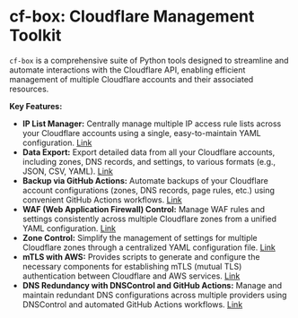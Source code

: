 # cf-box: Cloudflare Management Toolkit

`cf-box` is a comprehensive suite of Python tools designed to streamline and automate interactions with the Cloudflare API, enabling efficient management of multiple Cloudflare accounts and their associated resources.

**Key Features:**

*   **IP List Manager:** Centrally manage multiple IP access rule lists across your Cloudflare accounts using a single, easy-to-maintain YAML configuration. [Link](https://github.com/fabriziosalmi/cf-box/blob/main/ip_list_manager.md)
*   **Data Export:** Export detailed data from all your Cloudflare accounts, including zones, DNS records, and settings, to various formats (e.g., JSON, CSV, YAML). [Link](https://github.com/fabriziosalmi/cf-box/blob/main/data_export.md)
*   **Backup via GitHub Actions:** Automate backups of your Cloudflare account configurations (zones, DNS records, page rules, etc.) using convenient GitHub Actions workflows. [Link](https://github.com/fabriziosalmi/cloudflare-backup-actions)
*   **WAF (Web Application Firewall) Control:** Manage WAF rules and settings consistently across multiple Cloudflare zones from a unified YAML configuration. [Link](https://github.com/fabriziosalmi/wafcontrol)
*   **Zone Control:** Simplify the management of settings for multiple Cloudflare zones through a centralized YAML configuration file. [Link](https://github.com/fabriziosalmi/zonecontrol)
*   **mTLS with AWS:** Provides scripts to generate and configure the necessary components for establishing mTLS (mutual TLS) authentication between Cloudflare and AWS services. [Link](https://github.com/fabriziosalmi/cloudflare-aws)
*   **DNS Redundancy with DNSControl and GitHub Actions:** Manage and maintain redundant DNS configurations across multiple providers using DNSControl and automated GitHub Actions workflows. [Link](https://github.com/fabriziosalmi/dnscontrol-actions)
